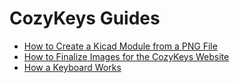 # CozyKeys Guides

- [How to Create a Kicad Module from a PNG File](./png-to-kicad_mod.md)
- [How to Finalize Images for the CozyKeys Website](./cozykeys-image-finalization.md)
- [How a Keyboard Works](./how-a-keyboard-works.md)

